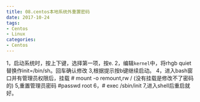 ```yaml
---
title: 08.centos本地系统外重置密码
date: 2017-10-24
tags:
- Centos
- Linux
categories:
- Centos
---
```


1，启动系统时，按上下键，选择第一项，按e.
2，编辑`kernel`中，将rhgb quiet 替换作init=/bin/sh。回车确认修改
3,根据提示按b键继续启动。
4，进入bash窗口并有管理员权限后，挂载 # mount -o remount,rw / (没有挂载是修改不了密码的)
5,重置管理员密码 #passwd root
6，# exec /sbin/init
7,进入shell后重启就好。
<!-- more -->
